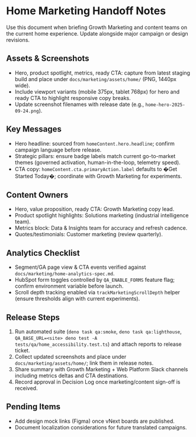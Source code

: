 # Home Marketing Handoff Notes

Use this document when briefing Growth Marketing and content teams on the current home experience. Update alongside major campaign or design revisions.

## Assets & Screenshots

- Hero, product spotlight, metrics, ready CTA: capture from latest staging build and place under `docs/marketing/assets/home/` (PNG, 1440px wide).
- Include viewport variants (mobile 375px, tablet 768px) for hero and ready CTA to highlight responsive copy breaks.
- Update screenshot filenames with release date (e.g., `home-hero-2025-09-24.png`).

## Key Messages

- Hero headline: sourced from `homeContent.hero.headline`; confirm campaign language before release.
- Strategic pillars: ensure badge labels match current go-to-market themes (governed activation, human-in-the-loop, telemetry speed).
- CTA copy: `homeContent.cta.primaryAction.label` defaults to �Get Started Today�; coordinate with Growth Marketing for experiments.

## Content Owners

- Hero, value proposition, ready CTA: Growth Marketing copy lead.
- Product spotlight highlights: Solutions marketing (industrial intelligence team).
- Metrics block: Data & Insights team for accuracy and refresh cadence.
- Quotes/testimonials: Customer marketing (review quarterly).

## Analytics Checklist

- Segment/GA page view & CTA events verified against `docs/marketing/home-analytics-spec.md`.
- HubSpot form toggles controlled by `QA_ENABLE_FORMS` feature flag; confirm environment variable before launch.
- Scroll depth tracking enabled via `trackMarketingScrollDepth` helper (ensure thresholds align with current experiments).

## Release Steps

1. Run automated suite (`deno task qa:smoke`, `deno task qa:lighthouse`, `QA_BASE_URL=<site> deno test -A tests/qa/home_accessibility.test.ts`) and attach reports to release ticket.
2. Collect updated screenshots and place under `docs/marketing/assets/home/`; link them in release notes.
3. Share summary with Growth Marketing + Web Platform Slack channels including metrics deltas and CTA destinations.
4. Record approval in Decision Log once marketing/content sign-off is received.

## Pending Items

- Add design mock links (Figma) once vNext boards are published.
- Document localization considerations for future translated campaigns.


